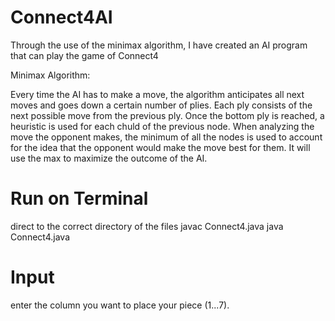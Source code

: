 # Connect4AI
Through the use of the minimax algorithm, I have created an AI program that can play the game of Connect4

Minimax Algorithm:

Every time the AI has to make a move, the algorithm anticipates all next moves and goes down a certain number of plies. Each ply consists of the next possible move from the previous ply. Once the bottom ply is reached, a heuristic is used for each chuld of the previous node. When analyzing the move the opponent makes, the minimum of all the nodes is used to account for the idea that the opponent would make the move best for them. It will use the max to maximize the outcome of the AI.

# Run on Terminal
direct to the correct directory of the files
javac Connect4.java
java Connect4.java

# Input
enter the column you want to place your piece (1...7).
